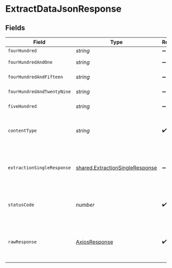 # ExtractDataJsonResponse


## Fields

| Field                                                                                     | Type                                                                                      | Required                                                                                  | Description                                                                               |
| ----------------------------------------------------------------------------------------- | ----------------------------------------------------------------------------------------- | ----------------------------------------------------------------------------------------- | ----------------------------------------------------------------------------------------- |
| `fourHundred`                                                                             | *string*                                                                                  | :heavy_minus_sign:                                                                        | Bad Request                                                                               |
| `fourHundredAndOne`                                                                       | *string*                                                                                  | :heavy_minus_sign:                                                                        | Not authorized                                                                            |
| `fourHundredAndFifteen`                                                                   | *string*                                                                                  | :heavy_minus_sign:                                                                        | Unsupported Media Type                                                                    |
| `fourHundredAndTwentyNine`                                                                | *string*                                                                                  | :heavy_minus_sign:                                                                        | Too Many Requests                                                                         |
| `fiveHundred`                                                                             | *string*                                                                                  | :heavy_minus_sign:                                                                        | Internal Server Error                                                                     |
| `contentType`                                                                             | *string*                                                                                  | :heavy_check_mark:                                                                        | HTTP response content type for this operation                                             |
| `extractionSingleResponse`                                                                | [shared.ExtractionSingleResponse](../../../sdk/models/shared/extractionsingleresponse.md) | :heavy_minus_sign:                                                                        | The structured data extracted from the document.<br/>                                     |
| `statusCode`                                                                              | *number*                                                                                  | :heavy_check_mark:                                                                        | HTTP response status code for this operation                                              |
| `rawResponse`                                                                             | [AxiosResponse](https://axios-http.com/docs/res_schema)                                   | :heavy_check_mark:                                                                        | Raw HTTP response; suitable for custom response parsing                                   |